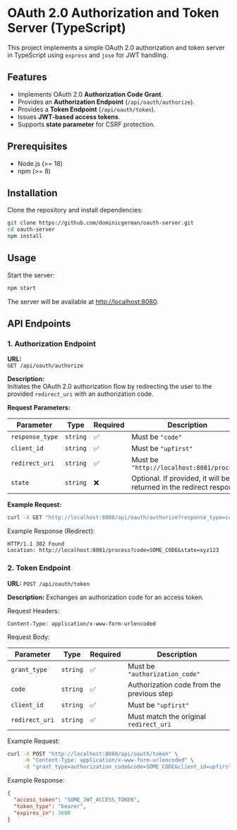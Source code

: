 # OAuth 2.0 Authorization and Token Server (TypeScript)

This project implements a simple OAuth 2.0 authorization and token server in TypeScript using `express` and `jose` for JWT handling.

## Features

- Implements OAuth 2.0 **Authorization Code Grant**.
- Provides an **Authorization Endpoint** (`/api/oauth/authorize`).
- Provides a **Token Endpoint** (`/api/oauth/token`).
- Issues **JWT-based access tokens**.
- Supports **state parameter** for CSRF protection.

## Prerequisites

- Node.js (>= 18)
- npm (>= 8)

## Installation

Clone the repository and install dependencies:

```sh
git clone https://github.com/dominicgerman/oauth-server.git
cd oauth-server
npm install
```

## Usage

Start the server:

```sh
npm start
```

The server will be available at <http://localhost:8080>.

## API Endpoints

### **1. Authorization Endpoint**

**URL:**  
`GET /api/oauth/authorize`

**Description:**  
Initiates the OAuth 2.0 authorization flow by redirecting the user to the provided `redirect_uri` with an authorization code.

**Request Parameters:**

| Parameter       | Type     | Required | Description |
|---------------|----------|----------|-------------|
| `response_type` | `string` | ✅ | Must be `"code"` |
| `client_id`    | `string` | ✅ | Must be `"upfirst"` |
| `redirect_uri` | `string` | ✅ | Must be `"http://localhost:8081/process"` |
| `state`        | `string` | ❌ | Optional. If provided, it will be returned in the redirect response. |

**Example Request:**

```sh
curl -X GET "http://localhost:8080/api/oauth/authorize?response_type=code&client_id=upfirst&redirect_uri=http://localhost:8081/process&state=xyz123"
```

Example Response (Redirect):

```text
HTTP/1.1 302 Found
Location: http://localhost:8081/process?code=SOME_CODE&state=xyz123
```

### **2. Token Endpoint**

**URL:**
`POST /api/oauth/token`

**Description:**
Exchanges an authorization code for an access token.

Request Headers:

```text
Content-Type: application/x-www-form-urlencoded
```

Request Body:

| Parameter       | Type     | Required | Description |
|---------------|----------|----------|-------------|
| `grant_type` | `string` | ✅ | Must be `"authorization_code"` |
| `code`    | `string` | ✅ | Authorization code from the previous step |
| `client_id` | `string` | ✅ | Must be `"upfirst"` |
| `redirect_uri`        | `string` | ✅ | Must match the original `redirect_uri` |

Example Request:

```sh
curl -X POST "http://localhost:8080/api/oauth/token" \
     -H "Content-Type: application/x-www-form-urlencoded" \
     -d "grant_type=authorization_code&code=SOME_CODE&client_id=upfirst&redirect_uri=http://localhost:8081/process"
```

Example Response:

```json
{
  "access_token": "SOME_JWT_ACCESS_TOKEN",
  "token_type": "bearer",
  "expires_in": 3600
}
```
